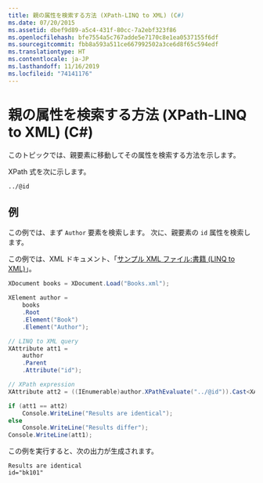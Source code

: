 ```yaml
---
title: 親の属性を検索する方法 (XPath-LINQ to XML) (C#)
ms.date: 07/20/2015
ms.assetid: dbef9d89-a5c4-431f-80cc-7a2ebf323f86
ms.openlocfilehash: bfe7554a5c767adde5e7170c8e1ea0537155f6df
ms.sourcegitcommit: fbb8a593a511ce667992502a3ce6d8f65c594edf
ms.translationtype: HT
ms.contentlocale: ja-JP
ms.lasthandoff: 11/16/2019
ms.locfileid: "74141176"
---
```

# <a name="how-to-find-an-attribute-of-the-parent-xpath-linq-to-xml-c"></a>親の属性を検索する方法 (XPath-LINQ to XML) (C#)

このトピックでは、親要素に移動してその属性を検索する方法を示します。

XPath 式を次に示します。

`../@id`

## <a name="example"></a>例

この例では、まず `Author` 要素を検索します。 次に、親要素の `id` 属性を検索します。

この例では、XML ドキュメント、「[サンプル XML ファイル:書籍 (LINQ to XML)](./sample-xml-file-books-linq-to-xml.md)」。

```csharp
XDocument books = XDocument.Load("Books.xml");

XElement author =
    books
    .Root
    .Element("Book")
    .Element("Author");

// LINQ to XML query
XAttribute att1 =
    author
    .Parent
    .Attribute("id");

// XPath expression
XAttribute att2 = ((IEnumerable)author.XPathEvaluate("../@id")).Cast<XAttribute>().First();

if (att1 == att2)
    Console.WriteLine("Results are identical");
else
    Console.WriteLine("Results differ");
Console.WriteLine(att1);
```

この例を実行すると、次の出力が生成されます。

```output
Results are identical
id="bk101"
```
